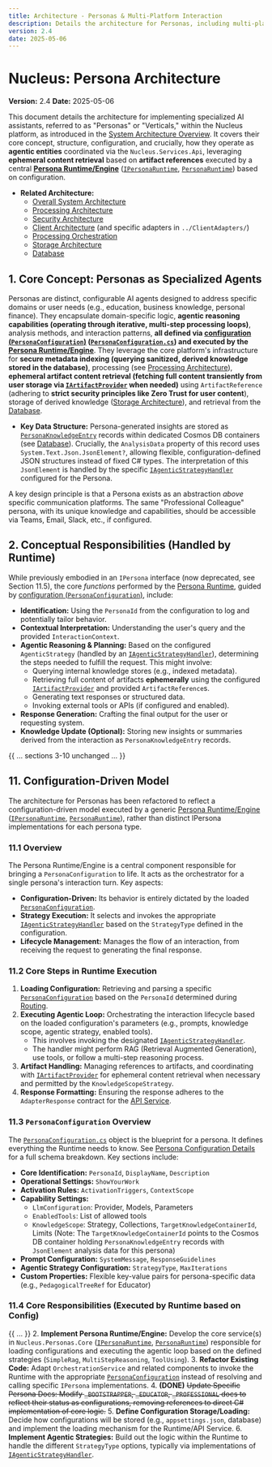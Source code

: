 ```yaml
---
title: Architecture - Personas & Multi-Platform Interaction
description: Details the architecture for Personas, including multi-platform identities, interaction patterns, and persona-to-persona communication, all within the API-First model.
version: 2.4
date: 2025-05-06
---
```


# Nucleus: Persona Architecture

**Version:** 2.4
**Date:** 2025-05-06

This document details the architecture for implementing specialized AI assistants, referred to as "Personas" or "Verticals," within the Nucleus platform, as introduced in the [System Architecture Overview](./00_ARCHITECTURE_OVERVIEW.md). It covers their core concept, structure, configuration, and crucially, how they operate as **agentic entities** coordinated via the `Nucleus.Services.Api`, leveraging **ephemeral content retrieval** based on **artifact references** executed by a central **[Persona Runtime/Engine](#11-persona-runtimeengine-configuration-driven)** ([`IPersonaRuntime`](../../../src/Nucleus.Domain/Personas/Nucleus.Personas.Core/Interfaces/IPersonaRuntime.cs), [`PersonaRuntime`](../../../src/Nucleus.Domain/Personas/Nucleus.Personas.Core/PersonaRuntime.cs)) based on configuration.

*   **Related Architecture:**
    *   [Overall System Architecture](./00_ARCHITECTURE_OVERVIEW.md)
    *   [Processing Architecture](./01_ARCHITECTURE_PROCESSING.md)
    *   [Security Architecture](./06_ARCHITECTURE_SECURITY.md)
    *   [Client Architecture](./05_ARCHITECTURE_CLIENTS.md) (and specific adapters in `../ClientAdapters/`)
    *   [Processing Orchestration](./Processing/ARCHITECTURE_PROCESSING_ORCHESTRATION.md)
    *   [Storage Architecture](./03_ARCHITECTURE_STORAGE.md)
    *   [Database](./04_ARCHITECTURE_DATABASE.md)

## 1. Core Concept: Personas as Specialized Agents

Personas are distinct, configurable AI agents designed to address specific domains or user needs (e.g., education, business knowledge, personal finance). They encapsulate domain-specific logic, **agentic reasoning capabilities (operating through iterative, multi-step processing loops)**, analysis methods, and interaction patterns, **all defined via [configuration (`PersonaConfiguration`)](#113-personaconfiguration-overview) ([`PersonaConfiguration.cs`](../../../src/Nucleus.Abstractions/Models/Configuration/PersonaConfiguration.cs)) and executed by the [Persona Runtime/Engine](#11-persona-runtimeengine-configuration-driven)**. They leverage the core platform's infrastructure for **secure metadata indexing (querying sanitized, derived knowledge stored in the database)**, processing (see [Processing Architecture](./01_ARCHITECTURE_PROCESSING.md)), **ephemeral artifact content retrieval (fetching full content transiently from user storage via [`IArtifactProvider`](../../../src/Nucleus.Abstractions/IArtifactProvider.cs) when needed)** using `ArtifactReference` (adhering to **strict security principles like Zero Trust for user content**), storage of derived knowledge ([Storage Architecture](./03_ARCHITECTURE_STORAGE.md)), and retrieval from the [Database](./04_ARCHITECTURE_DATABASE.md).

*   **Key Data Structure:** Persona-generated insights are stored as [`PersonaKnowledgeEntry`](../../../Nucleus.Abstractions/Models/PersonaKnowledgeEntry.cs) records within dedicated Cosmos DB containers (see [Database](./04_ARCHITECTURE_DATABASE.md)). Crucially, the `AnalysisData` property of this record uses `System.Text.Json.JsonElement?`, allowing flexible, configuration-defined JSON structures instead of fixed C# types. The interpretation of this `JsonElement` is handled by the specific [`IAgenticStrategyHandler`](../../../src/Nucleus.Domain/Personas/Nucleus.Personas.Core/Interfaces/IAgenticStrategyHandler.cs) configured for the Persona.

A key design principle is that a Persona exists as an abstraction *above* specific communication platforms. The same "Professional Colleague" persona, with its unique knowledge and capabilities, should be accessible via Teams, Email, Slack, etc., if configured.

## 2. Conceptual Responsibilities (Handled by Runtime)

While previously embodied in an `IPersona` interface (now deprecated, see Section 11.5), the core *functions* performed by the [Persona Runtime](#11-persona-runtimeengine-configuration-driven), guided by [configuration (`PersonaConfiguration`)](#113-personaconfiguration-overview), include:

*   **Identification:** Using the `PersonaId` from the configuration to log and potentially tailor behavior.
*   **Contextual Interpretation:** Understanding the user's query and the provided `InteractionContext`.
*   **Agentic Reasoning & Planning:** Based on the configured `AgenticStrategy` (handled by an [`IAgenticStrategyHandler`](../../../src/Nucleus.Domain/Personas/Nucleus.Personas.Core/Interfaces/IAgenticStrategyHandler.cs)), determining the steps needed to fulfill the request. This might involve:
    *   Querying internal knowledge stores (e.g., indexed metadata).
    *   Retrieving full content of artifacts **ephemerally** using the configured [`IArtifactProvider`](../../../src/Nucleus.Abstractions/IArtifactProvider.cs) and provided `ArtifactReference`s.
    *   Generating text responses or structured data.
    *   Invoking external tools or APIs (if configured and enabled).
*   **Response Generation:** Crafting the final output for the user or requesting system.
*   **Knowledge Update (Optional):** Storing new insights or summaries derived from the interaction as `PersonaKnowledgeEntry` records.

{{ ... sections 3-10 unchanged ... }}

## 11. Configuration-Driven Model

The architecture for Personas has been refactored to reflect a configuration-driven model executed by a generic [Persona Runtime/Engine](#11-persona-runtimeengine-configuration-driven) ([`IPersonaRuntime`](../../../src/Nucleus.Domain/Personas/Nucleus.Personas.Core/Interfaces/IPersonaRuntime.cs), [`PersonaRuntime`](../../../src/Nucleus.Domain/Personas/Nucleus.Personas.Core/PersonaRuntime.cs)), rather than distinct IPersona implementations for each persona type.

### 11.1 Overview

The Persona Runtime/Engine is a central component responsible for bringing a `PersonaConfiguration` to life. It acts as the orchestrator for a single persona's interaction turn. Key aspects:

*   **Configuration-Driven:** Its behavior is entirely dictated by the loaded [`PersonaConfiguration`](../../../src/Nucleus.Abstractions/Models/Configuration/PersonaConfiguration.cs).
*   **Strategy Execution:** It selects and invokes the appropriate [`IAgenticStrategyHandler`](../../../src/Nucleus.Domain/Personas/Nucleus.Personas.Core/Interfaces/IAgenticStrategyHandler.cs) based on the `StrategyType` defined in the configuration.
*   **Lifecycle Management:** Manages the flow of an interaction, from receiving the request to generating the final response.

### 11.2 Core Steps in Runtime Execution

1.  **Loading Configuration:** Retrieving and parsing a specific [`PersonaConfiguration`](../../../src/Nucleus.Abstractions/Models/Configuration/PersonaConfiguration.cs) based on the `PersonaId` determined during [Routing](./Processing/Orchestration/ARCHITECTURE_ORCHESTRATION_ROUTING.md).
2.  **Executing Agentic Loop:** Orchestrating the interaction lifecycle based on the loaded configuration's parameters (e.g., prompts, knowledge scope, agentic strategy, enabled tools).
    *   This involves invoking the designated [`IAgenticStrategyHandler`](../../../src/Nucleus.Domain/Personas/Nucleus.Personas.Core/Interfaces/IAgenticStrategyHandler.cs).
    *   The handler might perform RAG (Retrieval Augmented Generation), use tools, or follow a multi-step reasoning process.
3.  **Artifact Handling:** Managing references to artifacts, and coordinating with [`IArtifactProvider`](../../../src/Nucleus.Abstractions/IArtifactProvider.cs) for ephemeral content retrieval when necessary and permitted by the `KnowledgeScopeStrategy`.
4.  **Response Formatting:** Ensuring the response adheres to the `AdapterResponse` contract for the [API Service](../../Api/00_ARCHITECTURE_API.md).

### 11.3 `PersonaConfiguration` Overview

The [`PersonaConfiguration.cs`](../../../src/Nucleus.Abstractions/Models/Configuration/PersonaConfiguration.cs) object is the blueprint for a persona. It defines everything the Runtime needs to know. See [Persona Configuration Details](./Personas/ARCHITECTURE_PERSONAS_CONFIGURATION.md) for a full schema breakdown. Key sections include:

*   **Core Identification:** `PersonaId`, `DisplayName`, `Description`
*   **Operational Settings:** `ShowYourWork`
*   **Activation Rules:** `ActivationTriggers`, `ContextScope`
*   **Capability Settings:**
    *   `LlmConfiguration`: Provider, Models, Parameters
    *   `EnabledTools`: List of allowed tools
    *   `KnowledgeScope`: Strategy, Collections, `TargetKnowledgeContainerId`, Limits (Note: The `TargetKnowledgeContainerId` points to the Cosmos DB container holding `PersonaKnowledgeEntry` records with `JsonElement` analysis data for this persona)
*   **Prompt Configuration:** `SystemMessage`, `ResponseGuidelines`
*   **Agentic Strategy Configuration:** `StrategyType`, `MaxIterations`
*   **Custom Properties:** Flexible key-value pairs for persona-specific data (e.g., `PedagogicalTreeRef` for Educator)

### 11.4 Core Responsibilities (Executed by Runtime based on Config)

{{ ... }}
2.  **Implement Persona Runtime/Engine:** Develop the core service(s) in `Nucleus.Personas.Core` ([`IPersonaRuntime`](../../../src/Nucleus.Domain/Personas/Nucleus.Personas.Core/Interfaces/IPersonaRuntime.cs), [`PersonaRuntime`](../../../src/Nucleus.Domain/Personas/Nucleus.Personas.Core/PersonaRuntime.cs)) responsible for loading configurations and executing the agentic loop based on the defined strategies (`SimpleRag`, `MultiStepReasoning`, `ToolUsing`).
3.  **Refactor Existing Code:** Adapt `OrchestrationService` and related components to invoke the Runtime with the appropriate [`PersonaConfiguration`](../../../src/Nucleus.Abstractions/Models/Configuration/PersonaConfiguration.cs) instead of resolving and calling specific `IPersona` implementations.
4.  **(DONE)** ~~Update Specific Persona Docs: Modify `_BOOTSTRAPPER`, `_EDUCATOR`, `_PROFESSIONAL` docs to reflect their status as configurations, removing references to direct C# implementation of core logic.~~
5.  **Define Configuration Storage/Loading:** Decide how configurations will be stored (e.g., `appsettings.json`, database) and implement the loading mechanism for the Runtime/API Service.
6.  **Implement Agentic Strategies:** Build out the logic within the Runtime to handle the different `StrategyType` options, typically via implementations of [`IAgenticStrategyHandler`](../../../src/Nucleus.Domain/Personas/Nucleus.Personas.Core/Interfaces/IAgenticStrategyHandler.cs).
